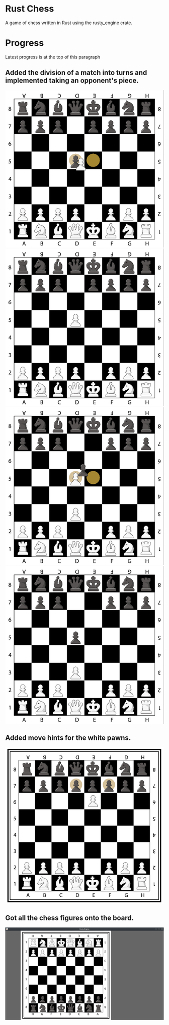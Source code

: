 # Rust Chess

A game of chess written in Rust using the rusty_engine crate.


# Progress

Latest progress is at the top of this paragraph

## Added the division of a match into turns and implemented taking an opponent's piece.

![Taking 1](/screenshots/taking_pawn1.png) ![Taking 2](/screenshots/taking_pawn2.png) ![Taking 3](/screenshots/taking_pawn3.png) ![Taking 4](/screenshots/taking_pawn4.png)

## Added move hints for the white pawns.

![Move hints](/screenshots/move_hints.png)

## Got all the chess figures onto the board.

![Filled board](/screenshots/filled_board.png)